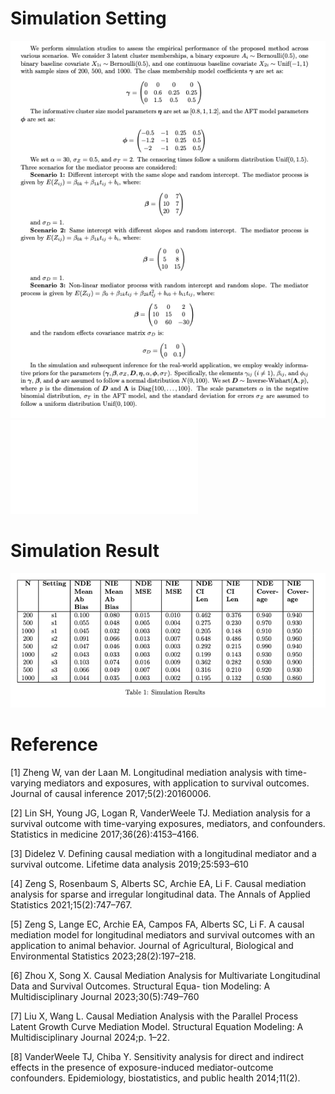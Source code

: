 # Simulation Setting
![Sim](sim.png)
![Sim](Rplot02.pdf)

# Simulation Result
![Sim](sim2.png)


# Reference
[1] Zheng W, van der Laan M. Longitudinal mediation analysis with time-varying mediators and exposures, with application
to survival outcomes. Journal of causal inference 2017;5(2):20160006.

[2] Lin SH, Young JG, Logan R, VanderWeele TJ. Mediation analysis for a survival outcome with time-varying exposures,
mediators, and confounders. Statistics in medicine 2017;36(26):4153–4166.

[3] Didelez V. Defining causal mediation with a longitudinal mediator and a survival outcome. Lifetime data analysis
2019;25:593–610

[4] Zeng S, Rosenbaum S, Alberts SC, Archie EA, Li F. Causal mediation analysis for sparse and irregular longitudinal data.
The Annals of Applied Statistics 2021;15(2):747–767.

[5] Zeng S, Lange EC, Archie EA, Campos FA, Alberts SC, Li F. A causal mediation model for longitudinal mediators and
survival outcomes with an application to animal behavior. Journal of Agricultural, Biological and Environmental Statistics
2023;28(2):197–218.

[6] Zhou X, Song X. Causal Mediation Analysis for Multivariate Longitudinal Data and Survival Outcomes. Structural Equa-
tion Modeling: A Multidisciplinary Journal 2023;30(5):749–760

[7] Liu X, Wang L. Causal Mediation Analysis with the Parallel Process Latent Growth Curve Mediation Model. Structural
Equation Modeling: A Multidisciplinary Journal 2024;p. 1–22.

[8] VanderWeele TJ, Chiba Y. Sensitivity analysis for direct and indirect effects in the presence of exposure-induced
mediator-outcome confounders. Epidemiology, biostatistics, and public health 2014;11(2).
